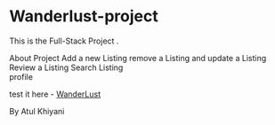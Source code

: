 # Wanderlust-project
This is the Full-Stack Project .


About Project
Add a new Listing remove a Listing and update a Listing
Review a Listing
Search Listing  
profile 

test it here  -   [WanderLust](http://wanderlust-kdst.onrender.com/listings)

By Atul Khiyani
